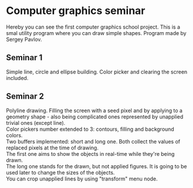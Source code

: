 # Computer graphics seminar

Hereby you can see the first computer graphics school project. This is a smal utility program where you can draw simple shapes. Program made by Sergey Pavlov.

## Seminar 1
Simple line, circle and ellipse building. Color picker and clearing the screen included.

## Seminar 2
Polyline drawing. Filling the screen with a seed pixel and by applying to a geometry shape - also being complicated ones represented by unapplied trivial ones (except line).  
Color pickers number extended to 3: contours, filling and background colors.  
Two buffers implemented: short and long one. Both collect the values of replaced pixels at the time of drawing.  
The first one aims to show the objects in real-time while they're being drawn.  
The long one stands for the drawn, but not applied figures. It is going to be used later to change the sizes of the objects.  
You can crop unapplied lines by using "transform" menu node.
